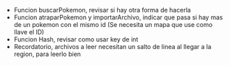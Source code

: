 - Funcion buscarPokemon, revisar si hay otra forma de hacerla
- Funcion atraparPokemon y importarArchivo, indicar que pasa si hay mas de un pokemon con el mismo id (Se necesita un mapa que use como llave el ID)
- Funcion Hash, revisar como usar key de int
- Recordatorio, archivos a leer necesitan un salto de linea al llegar a la region, para leerlo bien
